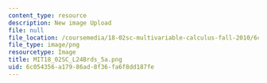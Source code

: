 ```yaml
---
content_type: resource
description: New image Upload
file: null
file_location: /coursemedia/18-02sc-multivariable-calculus-fall-2010/6c054356a17986ad8f36fa6f8dd187fe_MIT18_02SC_L24Brds_5a.png
file_type: image/png
resourcetype: Image
title: MIT18_02SC_L24Brds_5a.png
uid: 6c054356-a179-86ad-8f36-fa6f8dd187fe
---
```

